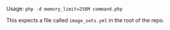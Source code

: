 Usage:
```php -d memory_limit=256M command.php```

This expects a file called `image_sets.yml` in the root of the repo.
